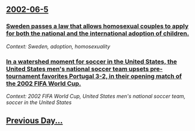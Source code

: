 ## [2002-06-5](/news/2002/06/5/index.md)

### [ Sweden passes a law that allows homosexual couples to apply for both the national and the international adoption of children.](/news/2002/06/5/sweden-passes-a-law-that-allows-homosexual-couples-to-apply-for-both-the-national-and-the-international-adoption-of-children.md)
_Context: Sweden, adoption, homosexuality_

### [ In a watershed moment for soccer in the United States, the United States men's national soccer team upsets pre-tournament favorites Portugal 3-2, in their opening match of the 2002 FIFA World Cup.](/news/2002/06/5/in-a-watershed-moment-for-soccer-in-the-united-states-the-united-states-men-s-national-soccer-team-upsets-pre-tournament-favorites-portuga.md)
_Context: 2002 FIFA World Cup, United States men's national soccer team, soccer in the United States_

## [Previous Day...](/news/2002/06/4/index.md)

